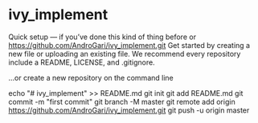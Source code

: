 # ivy_implement
Quick setup — if you’ve done this kind of thing before
or	
https://github.com/AndroGari/ivy_implement.git
Get started by creating a new file or uploading an existing file. We recommend every repository include a README, LICENSE, and .gitignore.

…or create a new repository on the command line

echo "# ivy_implement" >> README.md
git init
git add README.md
git commit -m "first commit"
git branch -M master
git remote add origin https://github.com/AndroGari/ivy_implement.git
git push -u origin master
